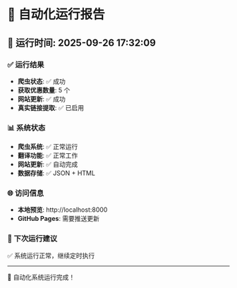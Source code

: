 # 🤖 自动化运行报告

## 📅 运行时间: 2025-09-26 17:32:09

### ✅ 运行结果

- **爬虫状态**: ✅ 成功
- **获取优惠数量**: 5 个
- **网站更新**: ✅ 成功
- **真实链接提取**: ✅ 已启用

### 📊 系统状态

- **爬虫系统**: ✅ 正常运行
- **翻译功能**: ✅ 正常工作
- **网站更新**: ✅ 自动完成
- **数据存储**: ✅ JSON + HTML

### 🌐 访问信息

- **本地预览**: http://localhost:8000
- **GitHub Pages**: 需要推送更新

### 📝 下次运行建议

✅ 系统运行正常，继续定时执行

---
🎉 自动化系统运行完成！

